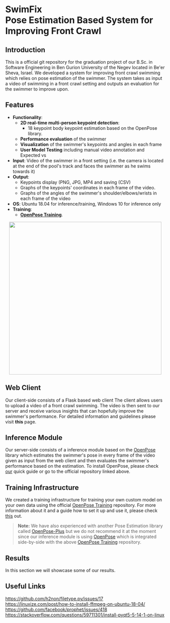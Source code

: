 
# SwimFix<br>Pose Estimation Based System for Improving Front Crawl 
## Introduction
This is a official git repository for the graduation project of our B<span>.Sc. in Software Engineering in Ben Gurion University of the Negev located in Be'er Sheva, Israel.
We developed a system for improving front crawl swimming which relies on pose estimation of the swimmer.
The system takes as input a video of swimming in a front crawl setting and outputs an evaluation for the swimmer to improve upon.

## Features
- **Functionality**:
    - **2D real-time multi-person keypoint detection**:
        - 18 keypoint body keypoint estimation based on the OpenPose library.
    - **Performance evaluation** of the swimmer
    - **Visualization** of the swimmer's keypoints and angles in each frame
    - **User Model Testing** including manual video annotation and Expected vs 
- **Input**: Video of the swimmer in a front setting (i.e. the camera is located at the end of the pool's track and faces the swimmer as he swims towards it)
- **Output**:
	- Keypoints display (PNG, JPG, MP4 and saving (CSV)
	- Graphs of the keypoints' coordinates in each frame of the video.
	- Graphs of the angles of the swimmer's shoulder/elbows/wrists in each frame of the video
- **OS**: Ubuntu 18.04 for inference/training, Windows 10 for inference only
- **Training**: 
    - [**OpenPose Training**](https://github.com/CMU-Perceptual-Computing-Lab/openpose_train).
 
 <p align="center">
    <img src="https://github.com/roeegro/SwimmingProject/blob/master/client/src/static/img/8027.gif", width="480"></p>
    
## Web Client
Our client-side consists of a Flask based web client
The client allows users to upload a video of a front crawl swimming. The video is then sent to our server and receive various insights that can hopefully improve the swimmer's performance.
For detailed information and guidelines please visit **this** page.
## Inference Module
Our server-side consists of a inference module based on the [OpenPose](https://github.com/CMU-Perceptual-Computing-Lab/openpose) library which estimates the swimmer's pose in every frame of the video given as input from the web client and then evaluates the swimmer's performance based on the estimation.
To install OpenPose, please check [our](https://github.com/roeegro/SwimmingProject/blob/master/server/OpenPoseSetupGuide.md) quick guide or go to the official repository linked above.
## Training Infrastructure
We created a training infrastructure for training your own custom model on your own data using the official  [OpenPose Training](https://github.com/CMU-Perceptual-Computing-Lab/openpose_train) repository.
For more information about it and a guide how to set it up and use it, please check [this](https://github.com/roeegro/SwimmingProject/blob/master/training/OpenPose%20Train%20Setup%20Guide.md) out.

> **Note:** We have also experienced with another Pose Estimation library called [OpenPose-Plus](https://github.com/tensorlayer/openpose-plus) but we do not recommend it at the moment since our inference module is using [OpenPose](https://github.com/CMU-Perceptual-Computing-Lab/openpose) which is integrated side-by-side with the above  [OpenPose Training](https://github.com/CMU-Perceptual-Computing-Lab/openpose_train) repository.
## Results
In this section we will showcase some of our results.
## Useful Links
https://github.com/h2non/filetype.py/issues/17
https://linuxize.com/post/how-to-install-ffmpeg-on-ubuntu-18-04/
https://github.com/facebook/prophet/issues/418
https://stackoverflow.com/questions/59711301/install-pyqt5-5-14-1-on-linux
<!--stackedit_data:
eyJoaXN0b3J5IjpbMTEyNTYwMjU1Myw2NzMyOTgzNSwtODIxMD
E5OTUwLDEyNjkzNDY5NTEsMTkzNTQ4MjMwNiwxNTAwMzQyOTc4
LC0zOTAzNzQ3ODMsMTIzODg1NjEwNF19
-->